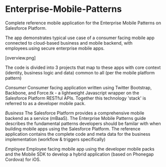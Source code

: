 Enterprise-Mobile-Patterns
==========================

Complete reference mobile application for the Enterprise Mobile Patterns on Salesforce Platform.

The app demonstrates typical use case of a consumer facing mobile app connected to cloud-based business and mobile backend, with employees.using secure enterprise mobile apps.

[overview.png]

The code is divided into 3 projects that map to these apps with core context (identity, business logic and data) common to all (per the mobile platform pattern)

*Consumer*
Consumer facing application written using Twitter Bootstrap, Backbone, and Force.tk - a lightweight Javascript wrapper on the Salesforce Platform RESTful APIs. Together this technology 'stack' is referred to as a developer mobile pack. 

*Business*
The Salesforce Platform provides a comprehensive mobile backend as a service (mBaaS). The Enterprise Mobile Patterns guide describes the fundamental patterns developers should be familar with when building mobile apps using the Salesforce Platform. The reference application contains the complete code and meta data for the business implementation (workflow & triggers specifically)

*Employee*
Employee facing mobile app using the developer mobile packs and the Mobile SDK to develop a hybrid application (based on Phonegap Cordova) for iOS. 
